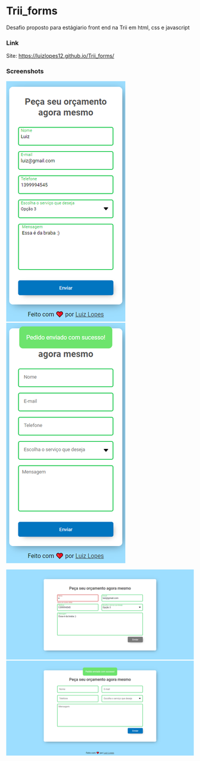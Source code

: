 # Trii_forms
 Desafio proposto para estágiario front end na Trii em html, css e javascript

### Link
   Site: https://luizlopes12.github.io/Trii_forms/
    
### Screenshots
![mob1](./mob1.png)
![mob2](./mob2.png)

![Desk1](./Desk1.png)
![Desk1](./Desk2.png)

